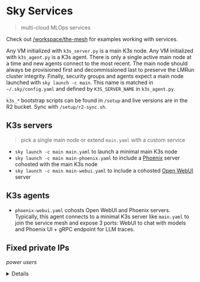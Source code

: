# Sky Services
> multi-cloud MLOps services

Check out [/workspace/the-mesh](/workspace/the-mesh) for examples working with services.

Any VM initialized with `k3s_server.py` is a main K3s node. Any VM initialized with `k3s_agent.py` is a K3s agent. There is only a single active main node at a time and new agents connect to the most recent. The main node should always be provisioned first and decommissioned last to preserve the LMRun cluster integrity. Finally, security groups and agents expect a main node launched with `sky launch -c main`. This name is matched in `~/.sky/config.yaml` and defined by `K3S_SERVER_NAME` in `k3s_agent.py`. 

`k3s_*` bootstrap scripts can be found in `/setup` and live versions are in the R2 bucket. Sync with `/setup/r2-sync.sh`.

## K3s servers
> pick a single main node or extend `main.yaml` with a custom service

- `sky launch -c main main.yaml` to launch a minimal main K3s node
- `sky launch -c main main-phoenix.yaml` to include a [Phoenix](https://phoenix.arize.com) server cohosted with the main K3s node
- `sky launch -c main main-webui.yaml` to include a cohosted [Open WebUI](https://docs.openwebui.com) server

## K3s agents
- `phoenix-webui.yaml` cohosts Open WebUI and Phoenix servers. Typically, this agent connects to a minimal K3s server like `main.yaml` to join the service mesh and expose 3 ports: WebUI to chat with models and Phoenix UI + gRPC endpoint for LLM traces.

## Fixed private IPs
*power users*

<details>

The Kubernetes DNS system integrated with VMs covers all use cases but requires a K3s server. It's still possible to assign a known private IP to an AWS instance without a running K3s server. The mesh stack creates a private network interface in each zone of the main region (6 in us-east-1). Note that the associated IPs don't work across clouds.

1. Launch your server VM in a zone mapping to an IP.
```yaml
resources:
  cloud: aws
  # zone maps to subnet: adjust "MLOPS_IP" in internal clients accordingly
  # 'a' maps to 1st subnet 10.4.0.x in 10.4.x.x block
  # 'b' maps to 2nd subnet 10.4.32.x (/19 IP blocks)
  # 'c' maps to 3rd subnet 10.4.64.x
  # etc
  zone: us-east-1a  # zone to allocate a fixed IP
``` 
2. Attach the network interface to your instance in the same zone. By default, network interfaces are listed in [us-east-1.console.aws.amazon.com/ec2/home#NIC](https://us-east-1.console.aws.amazon.com/ec2/home#NIC). Attaching the network interface to an instance isn't handled by LMRun.
3. Configure this fixed IP in internal clients. It is always `10.4.x.4` where `x` is the subnet block: one of `0`, `32`, `64`, `96`, `128` or `160`.
```yaml
envs:
  # see zone in <server>.yaml to determine the subnet, e.g. 10.4.0.x
  MLOPS_IP: 10.4.0.4  # always 5th IP (.4) in subnet
``` 
</details>